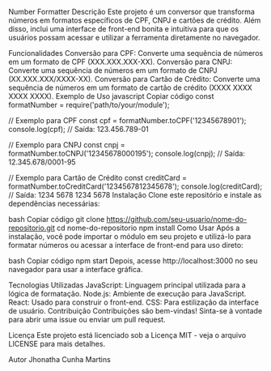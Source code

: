 Number Formatter
Descrição
Este projeto é um conversor que transforma números em formatos específicos de CPF, CNPJ e cartões de crédito. Além disso, inclui uma interface de front-end bonita e intuitiva para que os usuários possam acessar e utilizar a ferramenta diretamente no navegador.

Funcionalidades
Conversão para CPF: Converte uma sequência de números em um formato de CPF (XXX.XXX.XXX-XX).
Conversão para CNPJ: Converte uma sequência de números em um formato de CNPJ (XX.XXX.XXX/XXXX-XX).
Conversão para Cartão de Crédito: Converte uma sequência de números em um formato de cartão de crédito (XXXX XXXX XXXX XXXX).
Exemplo de Uso
javascript
Copiar código
const formatNumber = require('path/to/your/module');

// Exemplo para CPF
const cpf = formatNumber.toCPF('12345678901');
console.log(cpf); // Saída: 123.456.789-01

// Exemplo para CNPJ
const cnpj = formatNumber.toCNPJ('12345678000195');
console.log(cnpj); // Saída: 12.345.678/0001-95

// Exemplo para Cartão de Crédito
const creditCard = formatNumber.toCreditCard('1234567812345678');
console.log(creditCard); // Saída: 1234 5678 1234 5678
Instalação
Clone este repositório e instale as dependências necessárias:

bash
Copiar código
git clone https://github.com/seu-usuario/nome-do-repositorio.git
cd nome-do-repositorio
npm install
Como Usar
Após a instalação, você pode importar o módulo em seu projeto e utilizá-lo para formatar números ou acessar a interface de front-end para uso direto:

bash
Copiar código
npm start
Depois, acesse http://localhost:3000 no seu navegador para usar a interface gráfica.

Tecnologias Utilizadas
JavaScript: Linguagem principal utilizada para a lógica de formatação.
Node.js: Ambiente de execução para JavaScript.
React: Usado para construir o front-end.
CSS: Para estilização da interface de usuário.
Contribuição
Contribuições são bem-vindas! Sinta-se à vontade para abrir uma issue ou enviar um pull request.

Licença
Este projeto está licenciado sob a Licença MIT - veja o arquivo LICENSE para mais detalhes.

Autor
Jhonatha Cunha Martins
